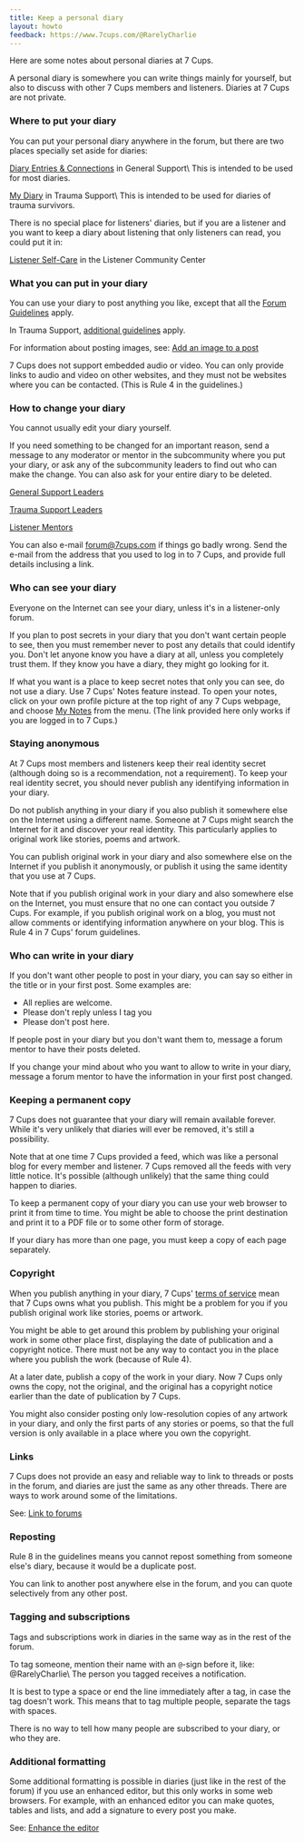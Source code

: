 ```yaml
---
title: Keep a personal diary
layout: howto
feedback: https://www.7cups.com/@RarelyCharlie
---
```

Here are some notes about personal diaries at 7 Cups.

A personal diary is somewhere you can write things mainly for yourself, but also to discuss with other
7 Cups members and listeners. Diaries at 7 Cups are not private.

### Where to put your diary

You can put your personal diary anywhere in the forum, but there are two places specially
set aside for diaries:

[Diary Entries & Connections](https://www.7cups.com/forum/GeneralSupport_28/DiaryEntriesConnections_1597/) in General Support\\
This is intended to be used for most diaries.

[My Diary](https://www.7cups.com/forum/TraumaSupport_60/MyDiary_1301/) in Trauma Support\\
This is intended to be used for diaries of trauma survivors.

There is no special place for listeners' diaries, but if you are a listener and you want to
keep a diary about listening that only listeners can read, you could put it in:

[Listener Self-Care](https://www.7cups.com/forum/ListenerCommunityCenter_38/ListenerSelfCare_95/) in the Listener Community Center

### What you can put in your diary

You can use your diary to post anything you like, except that all the [Forum Guidelines](https://www.7cups.com/about/communityGuidelines.php#forum) apply.

In Trauma Support, [additional guidelines](https://www.7cups.com/home/trauma/#guidelines) apply.

For information about posting images, see: [Add an image to a post](https://rarelycharlie.github.io/howto/image) 

7 Cups does not support embedded audio or video. You can only provide links to audio and video
on other websites, and they must not be websites where you can be contacted. 
(This is Rule 4 in the guidelines.)

### How to change your diary

You cannot usually edit your diary yourself.

If you need something to be changed for an important reason, send a message to any moderator or mentor
in the subcommunity where you put your diary, or ask any of the subcommunity leaders to find out who 
can make the change. You can also ask for your entire diary to be deleted.

[General Support Leaders](https://www.7cups.com/home/generalsupport/#leaders)

[Trauma Support Leaders](https://www.7cups.com/home/trauma/#leaders)

[Listener Mentors](https://www.7cups.com/listener/listenerMentors.php)

You can also e-mail [forum@7cups.com](mailto:forum@7cups.com) if things go badly wrong. Send the e-mail from the address that you used to log in to 7 Cups, and provide full details inclusing a link.

### Who can see your diary

Everyone on the Internet can see your diary, unless it's in a listener-only forum.

If you plan to post secrets in your diary that you don't want certain people to see, then you must remember
never to post any details that could identify you. Don't let anyone know you have a diary at all, unless you completely trust them. If they know you have a diary, they might go looking for it.

If what you want is a place to keep secret notes that only you can see, do not use a diary. Use 7 Cups' Notes feature instead. To open your notes, click on your own profile picture at the top right of any 7 Cups webpage, and choose [My Notes](https://www.7cups.com/notes.php) from the menu. (The link provided here only works if you are logged in to 7 Cups.)

### Staying anonymous

At 7 Cups most members and listeners keep their real identity secret (although doing so is a recommendation, 
not a requirement). To keep your real identity secret, you should never publish any identifying information in your diary.

Do not publish anything in your diary if you also publish it somewhere else on the 
Internet using a different name. Someone at 7 Cups might search the Internet for it 
and discover your real identity. This particularly applies to original work like stories, poems and artwork.

You can publish original work in your diary and also somewhere else on the Internet 
if you publish it anonymously, or publish it using the same identity that you use at 7 Cups.

Note that if you publish original work in your diary and also somewhere else on the Internet,
you must ensure that no one can contact you outside 7 Cups. For example, if you publish original work on a blog, you must not allow comments or identifying information anywhere on your blog. This is Rule 4 in 7 Cups' forum guidelines.

### Who can write in your diary

If you don't want other people to post in your diary, you can say so either in the title or in your first post. Some examples are:

- All replies are welcome.
- Please don't reply unless I tag you
- Please don't post here.

If people post in your diary but you don't want them to, message a forum mentor to have their posts deleted.

If you change your mind about who you want to allow to write in your diary, message a forum mentor 
to have the information in your first post changed.

### Keeping a permanent copy

7 Cups does not guarantee that your diary will remain available forever. While it's very unlikely 
that diaries will ever be removed, it's still a possibility.

Note that at one time 7 Cups provided a feed, which was like a personal blog for every member and listener. 7 Cups removed all the feeds with very little notice. It's possible (although unlikely) that the same thing could happen to diaries.

To keep a permanent copy of your diary you can use your web browser to print it from time to time. You might be able 
to choose the print destination and print it to a PDF file or to some other form of storage.  

If your diary has more than one page, you must keep a copy of each page separately.

### Copyright

When you publish anything in your diary, 7 Cups' [terms of service](https://www.7cups.com/Documents/TermsOfService/) mean that 7 Cups owns what you publish. This might be a problem for you if you publish original work like stories, poems or artwork.

You might be able to get around this problem by publishing your original work in some other place first,
displaying the date of publication and a copyright notice. There must not be any way to contact you in the place where you publish the work (because of Rule 4). 

At a later date, publish a copy of the work in your diary. Now 7 Cups only owns the copy, 
not the original, and the original has a copyright notice earlier than the date of publication by 7 Cups.

You might also consider posting only low-resolution copies of any artwork in your diary, 
and only the first parts of any stories or poems, so that the full version is only available 
in a place where you own the copyright.

### Links

7 Cups does not provide an easy and reliable way to link to threads or posts in the forum, 
and diaries are just the same as any other threads. There are ways to work around some of
the limitations.

See: [Link to forums](https://rarelycharlie.github.io/howto/forumlink )

### Reposting

Rule 8 in the guidelines means you cannot repost something from someone else's diary, because it would be a duplicate post.

You can link to another post anywhere else in the forum, and you can quote selectively from any other post.

### Tagging and subscriptions

Tags and subscriptions work in diaries in the same way as in the rest of the forum.

To tag someone, mention their name with an `@`-sign before it, like: @RarelyCharlie\\
The person you tagged receives a notification.

It is best to type a space or end the line immediately after a tag, in case the tag doesn't work. This means that to tag multiple people, separate the tags with spaces.

There is no way to tell how many people are subscribed to your diary, or who they are.

### Additional formatting

Some additional formatting is possible in diaries (just like in the rest of the forum) 
if you use an enhanced editor, but this only works in some web browsers. For example, 
with an enhanced editor you can make quotes, tables and lists, and add a signature to every post you make.

See: [Enhance the editor](https://rarelycharlie.github.io/howto/editor)
